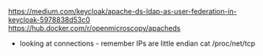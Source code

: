 https://medium.com/keycloak/apache-ds-ldap-as-user-federation-in-keycloak-5978838d53c0
https://hub.docker.com/r/openmicroscopy/apacheds

- looking at connections - remember IPs are little endian
cat /proc/net/tcp   








